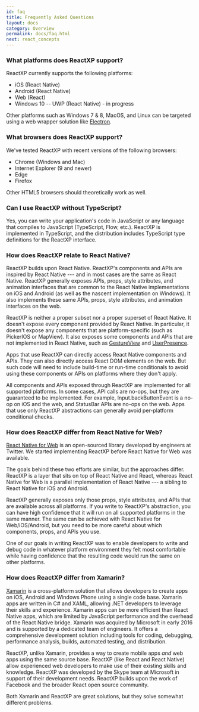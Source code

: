 ```yaml
---
id: faq
title: Frequently Asked Questions
layout: docs
category: Overview
permalink: docs/faq.html
next: react_concepts
---
```


### What platforms does ReactXP support?

ReactXP currently supports the following platforms:
* iOS (React Native)
* Android (React Native)
* Web (React)
* Windows 10 -- UWP (React Native) - in progress

Other platforms such as Windows 7 & 8, MacOS, and Linux can be targeted using a web wrapper solution like [Electron](https://electron.atom.io/).


### What browsers does ReactXP support?

We've tested ReactXP with recent versions of the following browsers:
* Chrome (Windows and Mac)
* Internet Explorer (9 and newer)
* Edge
* Firefox

Other HTML5 browsers should theoretically work as well.


### Can I use ReactXP without TypeScript?

Yes, you can write your application's code in JavaScript or any language that compiles to JavaScript (TypeScript, Flow, etc.). ReactXP is implemented in TypeScript, and the distribution includes TypeScript type definitions for the ReactXP interface.


### How does ReactXP relate to React Native?

ReactXP builds upon React Native. ReactXP's components and APIs are inspired by React Native --- and in most cases are the same as React Native. ReactXP generally exposes APIs, props, style attributes, and animation interfaces that are common to the React Native implementations on iOS and Android (as well as the nascent implementation on Windows). It also implements these same APIs, props, style attributes, and animation interfaces on the web.

ReactXP is neither a proper subset nor a proper superset of React Native. It doesn't expose every component provided by React Native. In particular, it doesn't expose any components that are platform-specific (such as PickerIOS or MapView). It also exposes some components and APIs that are not implemented in React Native, such as [GestureView](components/gestureview.html) and [UserPresence](apis/userpresence.html).

Apps that use ReactXP can directly access React Native components and APIs. They can also directly access React DOM elements on the web. But such code will need to include build-time or run-time conditionals to avoid using these components or APIs on platforms where they don't apply. 

All components and APIs exposed through ReactXP are implemented for all supported platforms. In some cases, API calls are no-ops, but they are guaranteed to be implemented. For example, Input.backButtonEvent is a no-op on iOS and the web, and StatusBar APIs are no-ops on the web. Apps that use only ReactXP abstractions can generally avoid per-platform conditional checks.


### How does ReactXP differ from React Native for Web?

[React Native for Web](https://github.com/necolas/react-native-web) is an open-sourced library developed by engineers at Twitter. We started implementing ReactXP before React Native for Web was available.

The goals behind these two efforts are similar, but the approaches differ. ReactXP is a layer that sits on top of React Native and React, whereas React Native for Web is a parallel implementation of React Native --- a sibling to React Native for iOS and Android.

ReactXP generally exposes only those props, style attributes, and APIs that are available across all platforms. If you write to ReactXP's abstraction, you can have high confidence that it will run on all supported platforms in the same manner. The same can be achieved with React Native for Web/iOS/Android, but you need to be more careful about which components, props, and APIs you use.

One of our goals in writing ReactXP was to enable developers to write and debug code in whatever platform environment they felt most comfortable while having confidence that the resulting code would run the same on other platforms.


### How does ReactXP differ from Xamarin?

[Xamarin](https://www.xamarin.com/) is a cross-platform solution that allows developers to create apps on iOS, Android and Windows Phone using a single code base. Xamarin apps are written in C# and XAML, allowing .NET developers to leverage their skills and experience. Xamarin apps can be more efficient than React Native apps, which are limited by JavaScript performance and the overhead of the React Native bridge. Xamarin was acquired by Microsoft in early 2016 and is supported by a dedicated team of engineers. It offers a comprehensive development solution including tools for coding, debugging, performance analysis, builds, automated testing, and distribution.

ReactXP, unlike Xamarin, provides a way to create mobile apps _and_ web apps using the same source base. ReactXP (like React and React Native) allow experienced web developers to make use of their existing skills and knowledge. ReactXP was developed by the Skype team at Microsoft in support of their development needs. ReactXP builds upon the work of Facebook and the broader React open source community.

Both Xamarin and ReactXP are great solutions, but they solve somewhat different problems.

